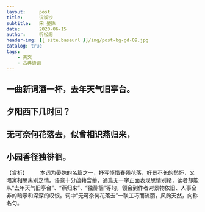 ```yaml
---
layout:     post
title:      浣溪沙
subtitle:   宋 晏殊
date:       2020-06-15
author:     听松阁
header-img: {{ site.baseurl }}/img/post-bg-gd-09.jpg
catalog: true
tags:
    - 美文
    - 古典诗词
---
```




## 一曲新词酒一杯，去年天气旧亭台。
## 夕阳西下几时回？

## 无可奈何花落去，似曾相识燕归来，
## 小园香径独徘徊。

 

【赏析】
　　本词为晏殊的名篇之一，抒写悼惜春残花落，好景不长的愁怀，又暗寓相思离别之情。语意十分蕴藉含蓄，通篇无一字正面表现思情别绪，读者却能从“去年天气旧亭台”、“燕归来”、“独徘徊”等句，领会到作者对景物依旧、人事全非的暗示和深深的叹恨。词中“无可奈何花落去”一联工巧而流丽，风韵天然，向称名句。



